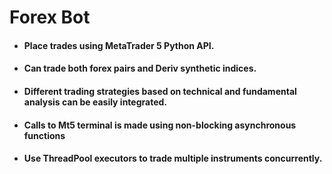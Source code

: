 # Forex Bot

* #### Place trades using MetaTrader 5 Python API.
* #### Can trade both forex pairs and Deriv synthetic indices.
* #### Different trading strategies based on technical and fundamental analysis can be easily integrated.
* #### Calls to Mt5 terminal is made using non-blocking asynchronous functions
* #### Use ThreadPool executors to trade multiple instruments concurrently.
